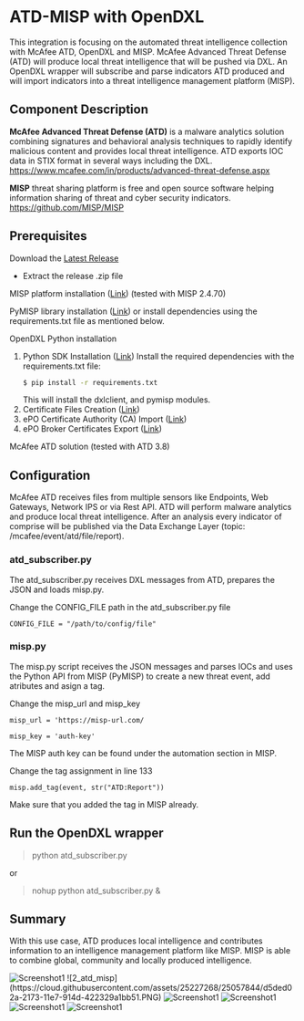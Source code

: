 # ATD-MISP with OpenDXL

This integration is focusing on the automated threat intelligence collection with McAfee ATD, OpenDXL and MISP.
McAfee Advanced Threat Defense (ATD) will produce local threat intelligence that will be pushed via DXL. 
An OpenDXL wrapper will subscribe and parse indicators ATD produced and will import indicators into a threat intelligence management platform (MISP). 

## Component Description

**McAfee Advanced Threat Defense (ATD)** is a malware analytics solution combining signatures and behavioral analysis techniques to rapidly identify malicious content and provides local threat intelligence. ATD exports IOC data in STIX format in several ways including the DXL.
https://www.mcafee.com/in/products/advanced-threat-defense.aspx

**MISP** threat sharing platform is free and open source software helping information sharing of threat and cyber security indicators.
https://github.com/MISP/MISP

## Prerequisites

Download the [Latest Release](https://github.com/mohl1/OpenDXL-ATD-MISP/releases)
   * Extract the release .zip file
   
MISP platform installation ([Link](https://github.com/MISP/MISP)) (tested with MISP 2.4.70)

PyMISP library installation ([Link](https://github.com/CIRCL/PyMISP)) or install dependencies
using the requirements.txt file as mentioned below.

OpenDXL Python installation
1. Python SDK Installation ([Link](https://opendxl.github.io/opendxl-client-python/pydoc/installation.html))
    Install the required dependencies with the requirements.txt file:
    ```sh
    $ pip install -r requirements.txt
    ```
    This will install the dxlclient, and pymisp modules. 
2. Certificate Files Creation ([Link](https://opendxl.github.io/opendxl-client-python/pydoc/certcreation.html))
3. ePO Certificate Authority (CA) Import ([Link](https://opendxl.github.io/opendxl-client-python/pydoc/epocaimport.html))
4. ePO Broker Certificates Export ([Link](https://opendxl.github.io/opendxl-client-python/pydoc/epobrokercertsexport.html))

McAfee ATD solution (tested with ATD 3.8)

## Configuration
McAfee ATD receives files from multiple sensors like Endpoints, Web Gateways, Network IPS or via Rest API. ATD will perform malware analytics and produce local threat intelligence. After an analysis every indicator of comprise will be published via the Data Exchange Layer (topic: /mcafee/event/atd/file/report).

### atd_subscriber.py
The atd_subscriber.py receives DXL messages from ATD, prepares the JSON and loads misp.py.

Change the CONFIG_FILE path in the atd_subscriber.py file

`CONFIG_FILE = "/path/to/config/file"`

### misp.py
The misp.py script receives the JSON messages and parses IOCs and uses the Python API from MISP (PyMISP) to create a new threat event, add atributes and asign a tag.

Change the misp_url and misp_key

`misp_url = 'https://misp-url.com/`

`misp_key = 'auth-key'`

The MISP auth key can be found under the automation section in MISP.

Change the tag assignment in line 133

`misp.add_tag(event, str("ATD:Report"))`

Make sure that you added the tag in MISP already.

## Run the OpenDXL wrapper
> python atd_subscriber.py

or

> nohup python atd_subscriber.py &

## Summary
With this use case, ATD produces local intelligence and contributes information to an intelligence management platform like MISP.
MISP is able to combine global, community and locally produced intelligence.


<img src="https://66.media.tumblr.com/b323da789262c09b7c5b135cd46dd6bb/tumblr_pllgi5VnuU1wnca1uo1_1280.png" alt="Screenshot1">
![2_atd_misp](https://cloud.githubusercontent.com/assets/25227268/25057844/d5ded02a-2173-11e7-914d-422329a1bb51.PNG)
<img src="https://66.media.tumblr.com/b8745deee40b1068be5895ab1a063544/tumblr_pllgi5VnuU1wnca1uo2_1280.png" alt="Screenshot1">
<img src="https://66.media.tumblr.com/63856d859cba4d64053140d060137461/tumblr_pllgi5VnuU1wnca1uo3_1280.png" alt="Screenshot1">
<img src="https://66.media.tumblr.com/8b3df16ae586be9ca844f8a6b24850b6/tumblr_pllgi5VnuU1wnca1uo4_1280.png" alt="Screenshot1">
<img src="https://66.media.tumblr.com/45e2f7b02feb9e39e97d1599cb196184/tumblr_pllgi5VnuU1wnca1uo5_1280.png" alt="Screenshot1">
